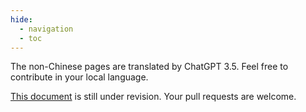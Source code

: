 ```yaml
---
hide:
  - navigation
  - toc
---
```


The non-Chinese pages are translated by ChatGPT 3.5. Feel free to contribute in your local language.

[This document](https://github.com/MetaCubeX/Meta-Docs/) is still under revision. Your pull requests are welcome.
